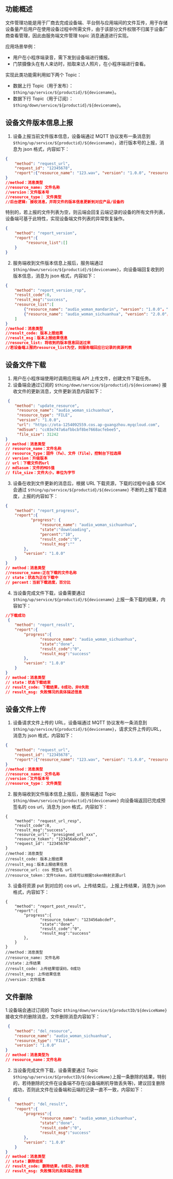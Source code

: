 ## 功能概述

文件管理功能是用于厂商去完成设备端、平台侧与应用端间的文件互传，用于存储设备量产后用户在使用设备过程中所需文件，由于该部分文件权限不归属于设备厂商查看管理，因此由服务端文件管理 topic 消息通道进行实现。

应用场景举例：

- 用户在小程序端录音，需下发到设备端进行播报。
- 门禁摄像头在有人来访时，拍取来访人照片，在小程序端进行查看。

实现此类功能需利用如下两个 Topic：

- 数据上行 Topic（用于发布）：`$thing/up/service/${productid}/${devicename}`。
- 数据下行 Topic（用于订阅）：`$thing/down/service/${productid}/${devicename}`。

## 设备文件版本信息上报

1. 设备上报当前文件版本信息，设备端通过 MQTT 协议发布一条消息到 `$thing/up/service/${productid}/${devicename}`，进行版本号的上报，消息为 json 格式，内容如下：
```json
{
    "method": "request_url",
    "request_id": "12345678",
    "report":{"resource_name": "123.wav", "version": "1.0.0", "resource_type": "AUDIO"}
}
//method：消息类型
//resource_name: 文件名称
//version：文件版本号
//resource_type： 文件类型
//后台逻辑: 接收消息，并将文件的版本信息更新到对应产品/设备的
```
特别的，若上报的文件列表为空，则云端会回复云端记录的设备的所有文件列表，设备端可基于此特性，实现设备端文件列表的异常恢复操作。
```json
{
    "method": "report_version",
    "report":{
         "resource_list":[]       
    }
}
```
2. 服务端收到文件版本信息上报后，服务端通过 `$thing/down/service/${productid}/${devicename}`，向设备端回复收到的版本信息，消息为 json 格式，内容如下：
```json
{
    "method": "report_version_rsp",
    "result_code":0,
    "result_msg":"success",
    "resource_list":[
        {"resource_name": "audio_woman_mandarin", "version": "1.0.0"，"resource_type": "FILE"},
        {"resource_name": "audio_woman_sichuanhua", "version": "2.0.0"，"resource_type": "FILE"}
    ]   
}
//method：消息类型
//result_code: 版本上报结果
//result_msg：版本上报结果信息
//resource_list: 将收到的版本信息回送过来
//若设备端上报的resource_list为空，则服务端回应已记录的资源列表
```

## 设备文件下载

1. 用户在小程序端使用时调用应用端 API 上传文件，创建文件下载任务。
2. 设备端会通过订阅的 `$thing/down/service/${productid}/${devicename}` 接收文件的更新消息，文件更新消息内容如下：
```json
 {
    "method": "update_resource",
     "resource_name": "audio_woman_sichuanhua",
     "resource_type": "FILE",
     "version": "1.0.0",
     "url": "https://ota-1254092559.cos.ap-guangzhou.myqcloud.com",
     "md5sum": "cc03e747a6afbbcbf8be7668acfebee5",
     "file_size": 31242
}
// method：消息类型
// resource_name：文件名称
// resource_type：固件（fw）、文件（file），控制台下拉选择
// version：升级版本
// url：下载文件的url
// md5asum：文件的MD5值
// file_size：文件大小，单位为字节
```
3. 设备在收到文件更新的消息后，根据 URL 下载资源，下载的过程中设备 SDK 会通过 `$thing/up/service/${productid}/${devicename}` 不断的上报下载进度，上报的内容如下：
```json
{
    "method": "report_progress",
    "report":{
           "progress": {
               "resource_name": "audio_woman_sichuanhua",
               "state":"downloading",
               "percent":"10",
               "result_code":"0",
               "result_msg":""
        },
        "version": "1.0.0"
    }
}
// method：消息类型
//resource_name:正在下载的文件名称
// state：状态为正在下载中
// percent：当前下载进度，百分比
```
4. 当设备完成文件下载，设备需要通过 `$thing/up/service/${productid}/${devicename}` 上报一条下载的结果，内容如下：
```json
//下载成功
 {
    "method": "report_result",
    "report":{
        "progress":{
               "resource_name": "audio_woman_sichuanhua",
               "state":"done",
               "result_code":"0",
               "result_msg":"success"
        },
        "version": "1.0.0"
    }
}
// method：消息类型
// state：状态下载结束
// result_code: 下载结果，0成功，非0失败
// result_msg: 失败情况的具体描述信息
```

## 设备文件上传

1. 设备请求文件上传的 URL，设备端通过 MQTT 协议发布一条消息到 `$thing/up/service/${productid}/${devicename}`，请求文件上传的URL，消息为 json 格式，内容如下：
```json
{
    "method": "request_url",
    "request_id": "12345678",
    "report":{"resource_name": "123.wav", "version": "1.0.0", "resource_type": "AUDIO"}
}
//method：消息类型
//resource_name: 文件名称
//version：文件版本号
//resource_type： 文件类型
```
2. 服务端收到文件版本信息上报后，服务端通过 Topic `$thing/down/service/${productid}/${devicename}` 向设备端返回已完成预签名的 cos url，消息为 json 格式，内容如下：
```
{
    "method": "request_url_resp",
    "result_code":0,
    "result_msg":"success",
    "resource_url": "presigned_url_xxx",
    "resource_token": "123456abcdef",
    "request_id": "12345678"
}
//method：消息类型
//result_code: 版本上报结果
//result_msg：版本上报结果信息
//resource_url: cos 预签名 url
//resource_token：文件token，后续可以根据token映射资源url
```
3. 设备将资源 put 到对应的 cos url，上传结束后，上报上传结果，消息为 json 格式，内容如下：
```
{
    "method": "report_post_result",
    "report":{
        "progress":{
               "resource_token": "123456abcdef",
               "state":"done",
               "result_code":"0",
               "result_msg":"success"
        },
    }
}
//method：消息类型
//resource_name: 文件名称
//state：上传结果
//result_code: 上传结果错误码，0成功
//result_msg: 上传结果信息
//version：文件版本

```



## 文件删除

1.设备端会通过订阅的 Topic `$thing/down/service/${productID/${deviceName}` 接收文件的删除消息，文件删除消息内容如下：
```json
 {
    "method": "del_resource",
    "resource_name": "audio_woman_sichuanhua",
    "resource_type": "FILE",
    "version": "1.0.0"
}
// method：消息类型为
// resource_name：文件名称
```
2. 当设备完成文件下载，设备需要通过 Topic `$thing/up/service/${productID/${deviceName}`上报一条删除的结果，特别的，若待删除的文件在设备端不存在(设备端刷机导致丢失等)，建议回复删除成功，否则此文件在设备端和云端的记录一直不一致，内容如下：
```json
 {
    "method": "del_result",
    "report":{
        "progress":{
               "resource_name": "audio_woman_sichuanhua",
               "state":"done",
               "result_code":"0",
               "result_msg":"success"
        },
        "version": "1.0.0"
    }
}
// method：消息类型
// state：删除结束
// result_code: 删除结果，0成功，非0失败
// result_msg: 失败情况的具体描述信息

```
